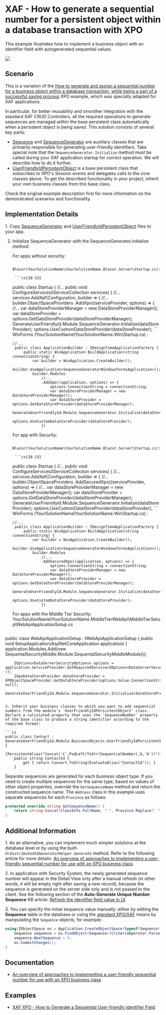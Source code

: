 # XAF - How to generate a sequential number for a persistent object within a database transaction with XPO

This example illustrates how to implement a business object with an identifier field with autogenerated sequential values.

![](https://raw.githubusercontent.com/DevExpress-Examples/how-to-generate-a-sequential-number-for-a-persistent-object-within-a-database-transaction-xaf-e2829/17.2.8+/media/9ecee31b-58bf-11e6-80bf-00155d62480c.png)

## Scenario

This is a variation of the [How to generate and assign a sequential number for a business object within a database transaction, while being a part of a successful saving process](https://www.devexpress.com/Support/Center/p/E2620) XPO example, which was specially adapted for XAF applications.

In particular, for better reusability and smoother integration with the standard XAF CRUD Controllers, all the required operations to generate sequences are managed within the base persistent class automatically when a persistent object is being saved. This solution consists of several key parts:

* [Sequence](SequenceGenerator/SequenceGenerator.Module/SequenceClasses/SequenceGenerator.cs) and [SequenceGenerator](SequenceGenerator/SequenceGenerator.Module/SequenceClasses/SequenceGenerator.cs) are auxiliary classes that are primarily responsible for generating user-friendly identifiers. Take special note that the `SequenceGenerator.Initialize` method must be called during your XAF application startup for correct operation. We will describe how to do it further.
* [UserFriendlyIdPersistentObject](SequenceGenerator/SequenceGenerator.Module/SequenceClasses/UserFriendlyIdPersistentObject.cs) is a base persistent class that subscribes to XPO's Session events and delegates calls to the core classes above. To get the described functionality in your project, inherit your own business classes from this base class.


Check the original example description first for more information on the demonstrated scenarios and functionality.

## Implementation Details

1. Copy [SequenceGenerator](SequenceGenerator/SequenceGenerator.Module/SequenceClasses/SequenceGenerator.cs) and [UserFriendlyIdPersistentObject](SequenceGenerator/SequenceGenerator.Module/SequenceClasses/UserFriendlyIdPersistentObject.cs) files to your app.

2. Initialize SequenceGenerator with the SequenceGenerator.Initialize method:


    For apps without security:

        Blazor(YourSolutionName\YourSolutionName.Blazor.Server\Startup.cs):

        ```cs{10-13}
    public class Startup {
    //...
        public void ConfigureServices(IServiceCollection services) {
            //...
            services.AddXaf(Configuration, builder => {
                //...    
                builder.ObjectSpaceProviders
                    .AddXpo((serviceProvider, options) => {
                        //...
                        var dataStoreProviderManager = new DataStoreProviderManager();
                        var dataStoreProvider = options.GetDataStoreProvider(dataStoreProviderManager);
                        GenerateUserFriendlyId.Module.SequenceGenerator.Initialize(dataStoreProvider);
                        options.UseCustomDataStoreProvider(dataStoreProvider);
        ```
        WinForms (YourSolutionName\YourSolutionName.Win\Startup.cs) :  
   ```cs{11-14}
   //...
    public class ApplicationBuilder : IDesignTimeApplicationFactory {
        public static WinApplication BuildApplication(string connectionString) {
            var builder = WinApplication.CreateBuilder();
            builder.UseApplication<SequenceGeneratorWindowsFormsApplication>();
            builder.Modules
                //...
                .AddXpo((application, options) => {
                    options.ConnectionString = connectionString;
                    var dataStoreProviderManager = new DataStoreProviderManager();
                    var dataStoreProvider = options.GetDataStoreProvider(dataStoreProviderManager);
                    GenerateUserFriendlyId.Module.SequenceGenerator.Initialize(dataStoreProvider);
                    options.UseCustomDataStoreProvider(dataStoreProvider);
                })
   
   ```
   
    For app with Security:

        Blazor(YourSolutionName\YourSolutionName.Blazor.Server\Startup.cs):

        ```cs{10-13}
    public class Startup {
    //...
        public void ConfigureServices(IServiceCollection services) {
            //...
            services.AddXaf(Configuration, builder => {
                //...    
                builder.ObjectSpaceProviders
                    .AddSecuredXpo((serviceProvider, options) => {
                        //...
                        var dataStoreProviderManager = new DataStoreProviderManager();
                        var dataStoreProvider = options.GetDataStoreProvider(dataStoreProviderManager);
                        GenerateUserFriendlyId.Module.SequenceGenerator.Initialize(dataStoreProvider);
                        options.UseCustomDataStoreProvider(dataStoreProvider);
        ```
        WinForms (YourSolutionName\YourSolutionName.Win\Startup.cs) :  
   ```cs{11-14}
   //...
    public class ApplicationBuilder : IDesignTimeApplicationFactory {
        public static WinApplication BuildApplication(string connectionString) {
            var builder = WinApplication.CreateBuilder();
            builder.UseApplication<SequenceGeneratorWindowsFormsApplication>();
            builder.Modules
                //...
                .AddSecuredXpo((application, options) => {
                    options.ConnectionString = connectionString;
                    var dataStoreProviderManager = new DataStoreProviderManager();
                    var dataStoreProvider = options.GetDataStoreProvider(dataStoreProviderManager);
                    GenerateUserFriendlyId.Module.SequenceGenerator.Initialize(dataStoreProvider);
                    options.UseCustomDataStoreProvider(dataStoreProvider);
                })
   
   ```    

   For apps with the Middle Tier Security:
   YourSolutionName\YourSolutionName.MiddleTierWebApi\MiddleTierSetup\WebApiApplicationSetup.cs
   ```cs{5-7}
public class WebApiApplicationSetup : IWebApiApplicationSetup {
    public void SetupApplication(AspNetCoreApplication application) {
        application.Modules.Add(new SequentalSecurityMiddle.Module.SequentalSecurityMiddleModule());

        IOptions<DataServerSecurityOptions> options = application.ServiceProvider.GetRequiredService<IOptions<DataServerSecurityOptions>>();
        IXpoDataStoreProvider dataStoreProvider = XPObjectSpaceProvider.GetDataStoreProvider(options.Value.ConnectionString, null);
        GenerateUserFriendlyId.Module.SequenceGenerator.Initialize(dataStoreProvider);
   ```

3. Inherit your business classes to which you want to add sequential numbers from the module's `UserFriendlyIdPersistentObject` class. Declare a calculated property that uses the `SequenceNumber` property of the base class to produce a string identifier according to the required format:
   
   ```cs
   public class Contact : GenerateUserFriendlyId.Module.BusinessObjects.UserFriendlyIdPersistentObject {
       [PersistentAlias("Concat('C',PadLeft(ToStr(SequentialNumber),6,'0'))")]
       public string ContactId {
           get { return Convert.ToString(EvaluateAlias("ContactId")); }
       }
   
   ```
   
  
   

Separate sequences are generated for each business object type. If you need to create multiple sequences for the same type, based on values of other object properties, override the `GetSequenceName` method and return the constructed sequence name. The `Address` class in this example uses separate sequences for each `Province` as follows:
   
   ```cs
   protected override string GetSequenceName() {
       return string.Concat(ClassInfo.FullName, "-", Province.Replace(" ", "_"));
   }
   ```
   
## Additional Information

1. As an alternative, you can implement much simpler solutions at the database level or by using the built-in `DistributedIdGeneratorHelper.Generate` method. Refer to the following article for more details: [An overview of approaches to implementing a user-friendly sequential number for use with an XPO business class](https://www.devexpress.com/Support/Center/p/T567184").

2. In application with Security System, the newly generated sequence number will appear in the Detail View only after a manual refresh (in other words, it will be empty right after saving a new record), because the sequence is generated on the server side only and is not passed to the client. See the following section of the **Auto-Generate Unique Number Sequence** KB article: [Refresh the Identifier field value in UI](https://docs.devexpress.com/eXpressAppFramework/403605/business-model-design-orm/unique-auto-increment-number-generation#refresh-the-identifier-field-value-in-the-ui).

3. You can specify the initial sequence value manually: either by editing the **Sequence** table in the database or using the [standard XPO/XAF](https://docs.devexpress.com/eXpressAppFramework/113711/data-manipulation-and-business-logic/create-read-update-and-delete-data) means by manipulating the `Sequence` objects, for example:

   ```cs
   using(IObjectSpace os = Application.CreateObjectSpace(typeof(Sequence))) {
       Sequence sequence = os.FindObject<Sequence>(CriteriaOperator.Parse("TypeName=?", typeof(Contact).FullName));
       sequence.NextSequence = 5;
       os.CommitChanges();
   }
   ```
   
## Documentation
   
* [An overview of approaches to implementing a user-friendly sequential number for use with an XPO business class](https://www.devexpress.com/Support/Center/p/T567184)

## Examples

* [XAF XPO - How to Generate a Sequential User-friendly Identifier Field](https://github.com/DevExpress-Examples/XAF_how-to-generate-a-sequential-and-user-friendly-identifier-field-within-an-xpo-business-e4904)
